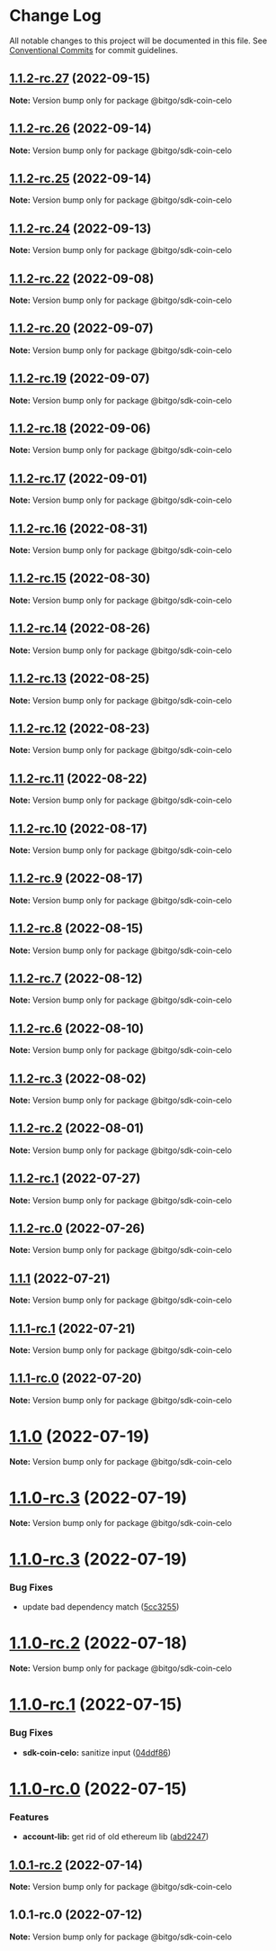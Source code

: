 # Change Log

All notable changes to this project will be documented in this file.
See [Conventional Commits](https://conventionalcommits.org) for commit guidelines.

## [1.1.2-rc.27](https://github.com/BitGo/BitGoJS/compare/@bitgo/sdk-coin-celo@1.1.2-rc.26...@bitgo/sdk-coin-celo@1.1.2-rc.27) (2022-09-15)

**Note:** Version bump only for package @bitgo/sdk-coin-celo





## [1.1.2-rc.26](https://github.com/BitGo/BitGoJS/compare/@bitgo/sdk-coin-celo@1.1.2-rc.25...@bitgo/sdk-coin-celo@1.1.2-rc.26) (2022-09-14)

**Note:** Version bump only for package @bitgo/sdk-coin-celo





## [1.1.2-rc.25](https://github.com/BitGo/BitGoJS/compare/@bitgo/sdk-coin-celo@1.1.2-rc.24...@bitgo/sdk-coin-celo@1.1.2-rc.25) (2022-09-14)

**Note:** Version bump only for package @bitgo/sdk-coin-celo





## [1.1.2-rc.24](https://github.com/BitGo/BitGoJS/compare/@bitgo/sdk-coin-celo@1.1.2-rc.23...@bitgo/sdk-coin-celo@1.1.2-rc.24) (2022-09-13)

**Note:** Version bump only for package @bitgo/sdk-coin-celo





## [1.1.2-rc.22](https://github.com/BitGo/BitGoJS/compare/@bitgo/sdk-coin-celo@1.1.2-rc.21...@bitgo/sdk-coin-celo@1.1.2-rc.22) (2022-09-08)

**Note:** Version bump only for package @bitgo/sdk-coin-celo





## [1.1.2-rc.20](https://github.com/BitGo/BitGoJS/compare/@bitgo/sdk-coin-celo@1.1.2-rc.19...@bitgo/sdk-coin-celo@1.1.2-rc.20) (2022-09-07)

**Note:** Version bump only for package @bitgo/sdk-coin-celo





## [1.1.2-rc.19](https://github.com/BitGo/BitGoJS/compare/@bitgo/sdk-coin-celo@1.1.2-rc.18...@bitgo/sdk-coin-celo@1.1.2-rc.19) (2022-09-07)

**Note:** Version bump only for package @bitgo/sdk-coin-celo





## [1.1.2-rc.18](https://github.com/BitGo/BitGoJS/compare/@bitgo/sdk-coin-celo@1.1.2-rc.17...@bitgo/sdk-coin-celo@1.1.2-rc.18) (2022-09-06)

**Note:** Version bump only for package @bitgo/sdk-coin-celo





## [1.1.2-rc.17](https://github.com/BitGo/BitGoJS/compare/@bitgo/sdk-coin-celo@1.1.2-rc.16...@bitgo/sdk-coin-celo@1.1.2-rc.17) (2022-09-01)

**Note:** Version bump only for package @bitgo/sdk-coin-celo





## [1.1.2-rc.16](https://github.com/BitGo/BitGoJS/compare/@bitgo/sdk-coin-celo@1.1.2-rc.15...@bitgo/sdk-coin-celo@1.1.2-rc.16) (2022-08-31)

**Note:** Version bump only for package @bitgo/sdk-coin-celo





## [1.1.2-rc.15](https://github.com/BitGo/BitGoJS/compare/@bitgo/sdk-coin-celo@1.1.2-rc.14...@bitgo/sdk-coin-celo@1.1.2-rc.15) (2022-08-30)

**Note:** Version bump only for package @bitgo/sdk-coin-celo





## [1.1.2-rc.14](https://github.com/BitGo/BitGoJS/compare/@bitgo/sdk-coin-celo@1.1.2-rc.13...@bitgo/sdk-coin-celo@1.1.2-rc.14) (2022-08-26)

**Note:** Version bump only for package @bitgo/sdk-coin-celo





## [1.1.2-rc.13](https://github.com/BitGo/BitGoJS/compare/@bitgo/sdk-coin-celo@1.1.2-rc.12...@bitgo/sdk-coin-celo@1.1.2-rc.13) (2022-08-25)

**Note:** Version bump only for package @bitgo/sdk-coin-celo





## [1.1.2-rc.12](https://github.com/BitGo/BitGoJS/compare/@bitgo/sdk-coin-celo@1.1.2-rc.11...@bitgo/sdk-coin-celo@1.1.2-rc.12) (2022-08-23)

**Note:** Version bump only for package @bitgo/sdk-coin-celo





## [1.1.2-rc.11](https://github.com/BitGo/BitGoJS/compare/@bitgo/sdk-coin-celo@1.1.2-rc.10...@bitgo/sdk-coin-celo@1.1.2-rc.11) (2022-08-22)

**Note:** Version bump only for package @bitgo/sdk-coin-celo





## [1.1.2-rc.10](https://github.com/BitGo/BitGoJS/compare/@bitgo/sdk-coin-celo@1.1.2-rc.9...@bitgo/sdk-coin-celo@1.1.2-rc.10) (2022-08-17)

**Note:** Version bump only for package @bitgo/sdk-coin-celo





## [1.1.2-rc.9](https://github.com/BitGo/BitGoJS/compare/@bitgo/sdk-coin-celo@1.1.2-rc.8...@bitgo/sdk-coin-celo@1.1.2-rc.9) (2022-08-17)

**Note:** Version bump only for package @bitgo/sdk-coin-celo





## [1.1.2-rc.8](https://github.com/BitGo/BitGoJS/compare/@bitgo/sdk-coin-celo@1.1.2-rc.7...@bitgo/sdk-coin-celo@1.1.2-rc.8) (2022-08-15)

**Note:** Version bump only for package @bitgo/sdk-coin-celo





## [1.1.2-rc.7](https://github.com/BitGo/BitGoJS/compare/@bitgo/sdk-coin-celo@1.1.2-rc.6...@bitgo/sdk-coin-celo@1.1.2-rc.7) (2022-08-12)

**Note:** Version bump only for package @bitgo/sdk-coin-celo





## [1.1.2-rc.6](https://github.com/BitGo/BitGoJS/compare/@bitgo/sdk-coin-celo@1.1.2-rc.5...@bitgo/sdk-coin-celo@1.1.2-rc.6) (2022-08-10)

**Note:** Version bump only for package @bitgo/sdk-coin-celo





## [1.1.2-rc.3](https://github.com/BitGo/BitGoJS/compare/@bitgo/sdk-coin-celo@1.1.2-rc.2...@bitgo/sdk-coin-celo@1.1.2-rc.3) (2022-08-02)

**Note:** Version bump only for package @bitgo/sdk-coin-celo





## [1.1.2-rc.2](https://github.com/BitGo/BitGoJS/compare/@bitgo/sdk-coin-celo@1.1.2-rc.1...@bitgo/sdk-coin-celo@1.1.2-rc.2) (2022-08-01)

**Note:** Version bump only for package @bitgo/sdk-coin-celo





## [1.1.2-rc.1](https://github.com/BitGo/BitGoJS/compare/@bitgo/sdk-coin-celo@1.1.2-rc.0...@bitgo/sdk-coin-celo@1.1.2-rc.1) (2022-07-27)

**Note:** Version bump only for package @bitgo/sdk-coin-celo





## [1.1.2-rc.0](https://github.com/BitGo/BitGoJS/compare/@bitgo/sdk-coin-celo@1.1.1...@bitgo/sdk-coin-celo@1.1.2-rc.0) (2022-07-26)

**Note:** Version bump only for package @bitgo/sdk-coin-celo





## [1.1.1](https://github.com/BitGo/BitGoJS/compare/@bitgo/sdk-coin-celo@1.1.1-rc.1...@bitgo/sdk-coin-celo@1.1.1) (2022-07-21)

**Note:** Version bump only for package @bitgo/sdk-coin-celo





## [1.1.1-rc.1](https://github.com/BitGo/BitGoJS/compare/@bitgo/sdk-coin-celo@1.1.1-rc.0...@bitgo/sdk-coin-celo@1.1.1-rc.1) (2022-07-21)

**Note:** Version bump only for package @bitgo/sdk-coin-celo





## [1.1.1-rc.0](https://github.com/BitGo/BitGoJS/compare/@bitgo/sdk-coin-celo@1.1.0...@bitgo/sdk-coin-celo@1.1.1-rc.0) (2022-07-20)

**Note:** Version bump only for package @bitgo/sdk-coin-celo





# [1.1.0](https://github.com/BitGo/BitGoJS/compare/@bitgo/sdk-coin-celo@1.1.0-rc.3...@bitgo/sdk-coin-celo@1.1.0) (2022-07-19)

**Note:** Version bump only for package @bitgo/sdk-coin-celo





# [1.1.0-rc.3](https://github.com/BitGo/BitGoJS/compare/@bitgo/sdk-coin-celo@1.1.0-rc.1...@bitgo/sdk-coin-celo@1.1.0-rc.3) (2022-07-19)

**Note:** Version bump only for package @bitgo/sdk-coin-celo

# [1.1.0-rc.3](https://github.com/BitGo/BitGoJS/compare/@bitgo/sdk-coin-celo@1.1.0-rc.1...@bitgo/sdk-coin-celo@1.1.0-rc.3) (2022-07-19)

### Bug Fixes

- update bad dependency match ([5cc3255](https://github.com/BitGo/BitGoJS/commit/5cc3255aecba1ffb112da3ba10d8d36d2074b3e3))

# [1.1.0-rc.2](https://github.com/BitGo/BitGoJS/compare/@bitgo/sdk-coin-celo@1.1.0-rc.1...@bitgo/sdk-coin-celo@1.1.0-rc.2) (2022-07-18)

**Note:** Version bump only for package @bitgo/sdk-coin-celo

# [1.1.0-rc.1](https://github.com/BitGo/BitGoJS/compare/@bitgo/sdk-coin-celo@1.1.0-rc.0...@bitgo/sdk-coin-celo@1.1.0-rc.1) (2022-07-15)

### Bug Fixes

- **sdk-coin-celo:** sanitize input ([04ddf86](https://github.com/BitGo/BitGoJS/commit/04ddf86e09acf17e14020db80ee8770fdd4e89d6))

# [1.1.0-rc.0](https://github.com/BitGo/BitGoJS/compare/@bitgo/sdk-coin-celo@1.0.1-rc.1...@bitgo/sdk-coin-celo@1.1.0-rc.0) (2022-07-15)

### Features

- **account-lib:** get rid of old ethereum lib ([abd2247](https://github.com/BitGo/BitGoJS/commit/abd2247047218d8cbd8ec7067d227721357f5fcc))

## [1.0.1-rc.2](https://github.com/BitGo/BitGoJS/compare/@bitgo/sdk-coin-celo@1.0.1-rc.1...@bitgo/sdk-coin-celo@1.0.1-rc.2) (2022-07-14)

**Note:** Version bump only for package @bitgo/sdk-coin-celo

## 1.0.1-rc.0 (2022-07-12)

**Note:** Version bump only for package @bitgo/sdk-coin-celo
